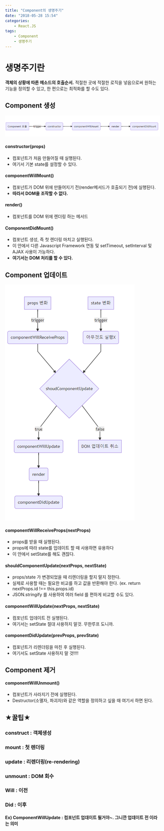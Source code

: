 ```yaml
---
title: "Component의 생명주기"
date: "2018-05-28 15:54"
categories:
    - React.JS
tags:
    - Component
    - 생명주기
---
```


# 생명주기란
**객체의 상황에 따른 메소드의 호출순서.** 적절한 곳에 적절한 로직을 넣음으로써 원하는 기능을 정의할 수 있고, 한 편으로는 최적화를 할 수도 있다.

## Component 생성
![Image Alt 텍스트](/assets/images/component_lifecycle/create_component.png)

#### constructor(props)
- 컴포넌트가 처음 만들어질 때 실행된다.
- 여기서 기본 state를 설정할 수 있다.

#### componentWillMount()
- 컴포넌트가 DOM 위에 만들어지기 전(render메서드가 호출되기 전)에 실행된다.
- **따라서 DOM을 조작할 수 없다.**

#### render()
- 컴포넌트를 DOM 위에 렌더링 하는 메서드

#### ComponentDidMount()
- 컴포넌트 생성, 즉 첫 렌더링 마치고 실행된다.
- 이 안에서 다른 Javascript Framework 연동 및 setTimeout, setInterval 및 AJAX 사용이 가능하다.
- **여기서는 DOM 처리를 할 수 있다.**


## Component 업데이트
![Image Alt 텍스트](/assets/images/component_lifecycle/update_component.png)

#### componentWillReceiveProps(nextProps)
- props를 받을 때 실행된다.
- props에 따라 state를 업데이트 할 때 사용하면 유용하다
- 이 안에서 setState를 해도 괜찮다.

#### shouldComponentUpdate(nextProps, nextState)
- props/state 가 변경되었을 때 리렌더링을 할지 말지 정한다.
- 실제로 사용할 때는 필요한 비교를 하고 값을 반환해야 한다. (ex. return nextProps.id !==  this.props.id)
- JSON.stringify 를 사용하여 여러 field 를 편하게 비교할 수도 있다.

#### componentWillUpdate(nextProps, nextState)
- 컴포넌트 업데이트 전 실행된다.
- 여기서는 setState 절대 사용하지 말것. 무한루프 도니까.

#### componentDidUpdate(prevProps, prevState)
- 컴포넌트가 리렌더링을 마친 후 실행된다.
- 여기서도 setState 사용하지 말 것!!!!


## Component 제거
#### componentWillUnmount()
- 컴포넌트가 사라지기 전에 실행된다.
- Destructor(소멸자, 파괴자)와 같은 역할을 정의하고 싶을 때 여기서 하면 된다.

## ★꿀팁★
### construct : 객체생성
### mount : 첫 렌더링
### update : 리렌더링(re-rendering)
### unmount : DOM 회수
### Will : 이전
### Did : 이후

#### Ex) ComponentWillUpdate : 컴포넌트 업데이트 될거야~. 그니깐 업데이트 전 이라는 의미
